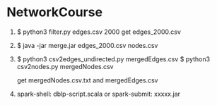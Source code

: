 # NetworkCourse

1. $ python3 filter.py edges.csv 2000
    get edges_2000.csv
    
2. $ java -jar merge.jar edges_2000.csv nodes.csv

3. $ python3 csv2edges_undirected.py mergedEdges.csv
   $ python3 csv2nodes.py mergedNodes.csv
   
   get mergedNodes.csv.txt and  mergedEdges.csv
   
4. spark-shell: dblp-script.scala
   or
   spark-submit: xxxxx.jar
